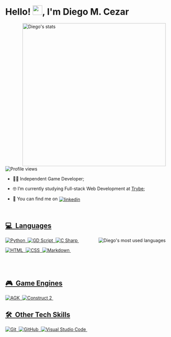 <h1 align="left">Hello! <img src="https://raw.githubusercontent.com/kaueMarques/kaueMarques/master/hi.gif" width="30px">, I'm Diego M. Cezar</h1>
<img align="right" width="450em" src="https://github-readme-stats.vercel.app/api?username=Mudows&show_icons=true&count_private=true&theme=omni" alt="Diego's stats"/>
<p align="left"> <img src="https://komarev.com/ghpvc/?username=Mudows&color=blueviolet&style=flat-square" alt="Profile views" /></p>

- 👨‍💻 Independent Game Developer;

- 🤓 I’m currently studying Full-stack Web Development at [Trybe](https://www.betrybe.com/);

- 🔎 You can find me on <a href="https://www.linkedin.com/in/diego-moraes-cezar-2b1b8076/" target="_blank"><img align="center" src="https://img.shields.io/badge/-Diego%20M.%20Cezar-0A66C2?style=for-the-badge&logo=Linkedin&logoColor=white" alt="linkedin"/>

<br>

## 💻 &nbsp;Languages
<img align="right" src="https://github-readme-stats.vercel.app/api/top-langs/?username=Mudows&theme=omni" alt="Diego's most used languages"/>

![Python](https://img.shields.io/badge/-Python-3776AB?style=for-the-badge&logo=python&logoColor=white)&nbsp;
![GD Script](https://img.shields.io/badge/-GD%20Script-478CBF?style=for-the-badge&logo=godot-engine&logoColor=white)&nbsp;
![C Sharp](https://img.shields.io/badge/-C%20Sharp-239120?style=for-the-badge&logo=c-sharp&logoColor=white)&nbsp;

![HTML](https://img.shields.io/badge/-HTML-EC6231?style=for-the-badge&logo=HTML5&logoColor=white)&nbsp;
![CSS](https://img.shields.io/badge/-CSS-1572B6?style=for-the-badge&logo=CSS3&logoColor=white)&nbsp;
![Markdown](https://img.shields.io/badge/-Markdown-000000?style=for-the-badge&logo=markdown&logoColor=white)&nbsp;
<br><br><br><br>
## 🎮 &nbsp;Game Engines

![AGK](https://img.shields.io/badge/-AppGameKit-800000?style=for-the-badge&logo=agk&logoColor=white)&nbsp;
![Construct 2](https://img.shields.io/badge/-Construct%202-DCDCDC?style=for-the-badge&logo=construct&logoColor=white)&nbsp;

## 🛠 &nbsp;Other Tech Skills

![Git](https://img.shields.io/badge/Git-F05032.svg?style=for-the-badge&logo=git&logoColor=white)&nbsp;
![GitHub](https://img.shields.io/badge/-GitHub-181717?style=for-the-badge&logo=github&logoColor=white)&nbsp;
![Visual Studio Code](https://img.shields.io/badge/-Visual%20Studio%20Code-007ACC?style=for-the-badge&logo=visual-studio-code&logoColor=white)&nbsp;
<!-- ![PostgreSQL](https://img.shields.io/badge/-PostgreSQL-05122A?style=flat&logo=postgresql)&nbsp; -->
<!-- ![SQLite](https://img.shields.io/badge/-SQLite-05122A?style=flat&logo=sqlite)&nbsp; -->
<!-- ![JavaScript](https://img.shields.io/badge/-JavaScript-05122A?style=flat&logo=javascript)&nbsp; -->
<!-- ![Node.js](https://img.shields.io/badge/-Node.js-05122A?style=flat&logo=node.js)&nbsp; -->
<!-- ![React](https://img.shields.io/badge/-React-05122A?style=flat&logo=react)&nbsp; -->

<br>
